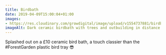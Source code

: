 ```yaml
---
title: Birdbath
date: 2019-04-09T15:00:04+01:00
images: 
- https://res.cloudinary.com/growdigital/image/upload/v1554737881/birdbath-0135ABBF.jpg
imageAlt: Dark ceramic birdbath with trees and outbuilding in distance
---
```


Splashed out on a £10 ceramic bird bath, a touch classier than the #ForestGarden plastic bird tray 😎
